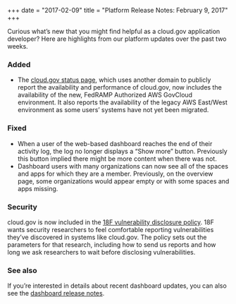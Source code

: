 +++
date = "2017-02-09"
title = "Platform Release Notes: February 9, 2017"
+++

Curious what’s new that you might find helpful as a cloud.gov application developer? Here are highlights from our platform updates over the past two weeks.
<!--more-->

### Added
- The [cloud.gov status page](https://cloudgov.statuspage.io/), which uses another domain to publicly report the availability and performance of cloud.gov, now includes the availability of the new, FedRAMP Authorized AWS GovCloud environment. It also reports the availability of the legacy AWS East/West environment as some users’ systems have not yet been migrated.

### Fixed
- When a user of the web-based dashboard reaches the end of their activity log, the log no longer displays a “Show more” button. Previously this button implied there might be more content when there was not.
- Dashboard users with many organizations can now see all of the spaces and apps for which they are a member. Previously, on the overview page, some organizations would appear empty or with some spaces and apps missing.

### Security

cloud.gov is now included in the [18F vulnerability disclosure policy](https://18f.gsa.gov/vulnerability-disclosure-policy/). 18F wants security researchers to feel comfortable reporting vulnerabilities they’ve discovered in systems like cloud.gov. The policy sets out the parameters for that research, including how to send us reports and how long we ask researchers to wait before disclosing vulnerabilities.

### See also

If you’re interested in details about recent dashboard updates, you can also see the [dashboard release notes](https://github.com/18F/cg-dashboard/releases).
